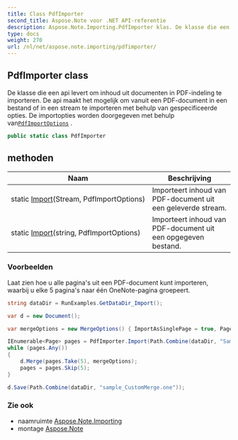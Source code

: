 ```yaml
---
title: Class PdfImporter
second_title: Aspose.Note voor .NET API-referentie
description: Aspose.Note.Importing.PdfImporter klas. De klasse die een api levert om inhoud uit documenten in PDFindeling te importeren. De api maakt het mogelijk om vanuit een PDFdocument in een bestand of in een stream te importeren met behulp van gespecificeerde opties. De importopties worden doorgegeven met behulp vanPdfImportOptions .
type: docs
weight: 270
url: /nl/net/aspose.note.importing/pdfimporter/
---
```

## PdfImporter class

De klasse die een api levert om inhoud uit documenten in PDF-indeling te importeren. De api maakt het mogelijk om vanuit een PDF-document in een bestand of in een stream te importeren met behulp van gespecificeerde opties. De importopties worden doorgegeven met behulp van[`PdfImportOptions`](../pdfimportoptions/) .

```csharp
public static class PdfImporter
```

## methoden

| Naam | Beschrijving |
| --- | --- |
| static [Import](../../aspose.note.importing/pdfimporter/import/#import)(Stream, PdfImportOptions) | Importeert inhoud van PDF-document uit een geleverde stream. |
| static [Import](../../aspose.note.importing/pdfimporter/import/#import_1)(string, PdfImportOptions) | Importeert inhoud van PDF-document uit een opgegeven bestand. |

### Voorbeelden

Laat zien hoe u alle pagina's uit een PDF-document kunt importeren, waarbij u elke 5 pagina's naar één OneNote-pagina groepeert.

```csharp
string dataDir = RunExamples.GetDataDir_Import();

var d = new Document();

var mergeOptions = new MergeOptions() { ImportAsSinglePage = true, PageSpacing = 100 };

IEnumerable<Page> pages = PdfImporter.Import(Path.Combine(dataDir, "SampleGrouping.pdf"));
while (pages.Any())
{
    d.Merge(pages.Take(5), mergeOptions);
    pages = pages.Skip(5);
}

d.Save(Path.Combine(dataDir, "sample_CustomMerge.one"));
```

### Zie ook

* naamruimte [Aspose.Note.Importing](../../aspose.note.importing/)
* montage [Aspose.Note](../../)


